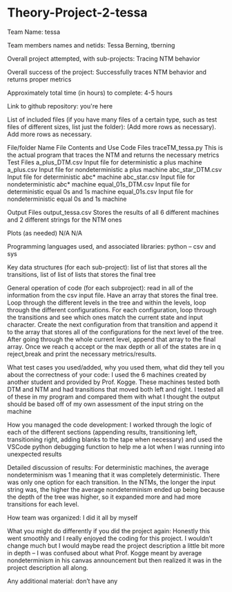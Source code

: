 # Theory-Project-2-tessa


Team Name: tessa

Team members names and netids: Tessa Berning, tberning

Overall project attempted, with sub-projects: Tracing NTM behavior

Overall success of the project: Successfully traces NTM behavior and returns proper metrics

Approximately total time (in hours) to complete: 4-5 hours

Link to github repository: you're here

List of included files (if you have many files of a certain type, such as test files of different sizes, list just the folder): (Add more rows as necessary). Add more rows as necessary.

File/folder Name
File Contents and Use
Code Files
traceTM_tessa.py
This is the actual program that traces the NTM and returns the necessary metrics
Test Files
a_plus_DTM.csv
Input file for deterministic a plus machine
a_plus.csv
Input file for nondeterministic a plus machine
abc_star_DTM.csv
Input file for deterministic a*b*c* machine
abc_star.csv
Input file for nondeterministic a*b*c* machine
equal_01s_DTM.csv
Input file for deterministic equal 0s and 1s  machine
equal_01s.csv
Input file for nondeterministic equal 0s and 1s machine

Output Files
output_tessa.csv
Stores the results of all 6 different machines and 2 different strings for the NTM ones

Plots (as needed)
N/A
N/A

Programming languages used, and associated libraries: python – csv and sys

Key data structures (for each sub-project): list of list that stores all the transitions, list of list of lists that stores the final tree

General operation of code (for each subproject): read in all of the information from the csv input file. Have an array that stores the final tree. Loop through the different levels in the tree and within the levels, loop through the different configurations. For each configuration, loop through the transitions and see which ones match the current state and input character. Create the next configuration from that transition and append it to the array that stores all of the configurations for the next level of the tree. After going through the whole current level, append that array to the final array. Once we reach q accept or the max depth or all of the states are in q reject,break and print the necessary metrics/results.

What test cases you used/added, why you used them, what did they tell you about the correctness of your code: I used the 6 machines created by another student and provided by Prof. Kogge. These machines tested both DTM and NTM and had transitions that moved both left and right. I tested all of these in my program and compared them with what I thought the output should be based off of my own assessment of the input string on the machine

How you managed the code development: I worked through the logic of each of the different sections (appending results, transitioning left, transitioning right, adding blanks to the tape when necessary) and used the VSCode python debugging function to help me a lot when I was running into unexpected results

Detailed discussion of results: For deterministic machines, the average nondeterminism was 1 meaning that it was completely deterministic. There was only one option for each transition. In the NTMs, the longer the input string was, the higher the average nondeterminism ended up being because the depth of the tree was higher, so it expanded more and had more transitions for each level.

How team was organized: I did it all by myself

What you might do differently if you did the project again: Honestly this went smoothly and I really enjoyed the coding for this project. I wouldn’t change much but I would maybe read the project description a little bit more in depth – I was confused about what Prof. Kogge meant by average nondeterminism in his canvas announcement but then realized it was in the project description all along.

Any additional material: don’t have any


